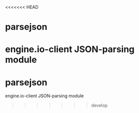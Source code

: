 <<<<<<< HEAD
# parsejson
engine.io-client JSON-parsing module
=======
# parsejson
engine.io-client JSON-parsing module
>>>>>>> develop
